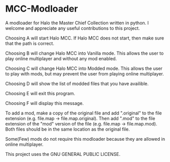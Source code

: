 # MCC-Modloader
A modloader for Halo the Master Chief Collection written in python.
I welcome and appreciate any useful contributions to this project.

Choosing A will start Halo MCC. If Halo MCC does not start, then make sure that the path is correct.

Choosing B will change Halo MCC into Vanilla mode. This allows the user to play online multiplayer and without any mod enabled.

Choosing C will change Halo MCC into Modded mode. This allows the user to play with mods, but may prevent the user from playing online multiplayer.

Choosing D will show the list of modded files that you have availible.

Choosing E will exit this program.

Choosing F will display this message.

To add a mod, make a copy of the original file and add ".original" to the file extension (e.g. file.map -> file.map.original). Then add ".mod" to the file extension of the "mod" version of the file (e.g. file.map -> file.map.mod). Both files should be in the same location as the original file.

Some(Few) mods do not require this modloader because they are allowed in online multiplayer.

This project uses the GNU GENERAL PUBLIC LICENSE.
